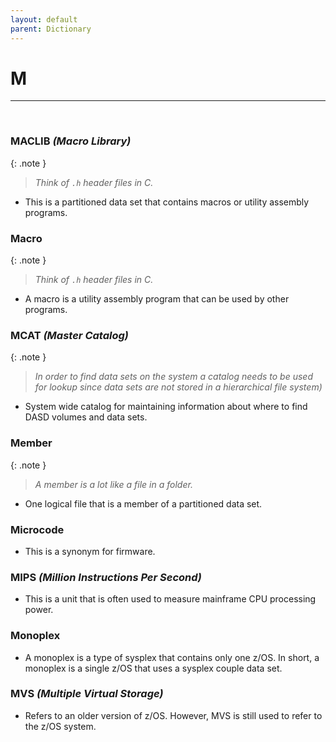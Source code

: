 ```yaml
---
layout: default
parent: Dictionary
---
```


# M

<hr>
&nbsp;

### MACLIB *(Macro Library)*

{: .note }
> _Think of `.h` header files in C._

* This is a partitioned data set that contains macros or utility assembly programs.

### Macro

{: .note }
> _Think of `.h` header files in C._

* A macro is a utility assembly program that can be used by other programs.

### MCAT *(Master Catalog)*

{: .note }
> _In order to find data sets on the system a catalog needs to be used for lookup since data sets are not stored in a hierarchical file system)_

* System wide catalog for maintaining information about where to find DASD volumes and data sets.

### Member

{: .note }
> _A member is a lot like a file in a folder._

* One logical file that is a member of a partitioned data set.

### Microcode
* This is a synonym for firmware.

### MIPS *(Million Instructions Per Second)*
* This is a unit that is often used to measure mainframe CPU processing power.

### Monoplex
* A monoplex is a type of sysplex that contains only one z/OS. In short, a monoplex is a single z/OS that uses a sysplex couple data set. 

### MVS *(Multiple Virtual Storage)*
* Refers to an older version of z/OS. However, MVS is still used to refer to the z/OS system.